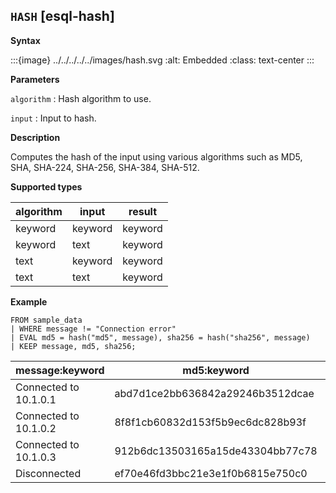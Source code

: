 ## `HASH` [esql-hash]

**Syntax**

:::{image} ../../../../../images/hash.svg
:alt: Embedded
:class: text-center
:::

**Parameters**

`algorithm`
:   Hash algorithm to use.

`input`
:   Input to hash.

**Description**

Computes the hash of the input using various algorithms such as MD5, SHA, SHA-224, SHA-256, SHA-384, SHA-512.

**Supported types**

| algorithm | input | result |
| --- | --- | --- |
| keyword | keyword | keyword |
| keyword | text | keyword |
| text | keyword | keyword |
| text | text | keyword |

**Example**

```esql
FROM sample_data
| WHERE message != "Connection error"
| EVAL md5 = hash("md5", message), sha256 = hash("sha256", message)
| KEEP message, md5, sha256;
```

| message:keyword | md5:keyword | sha256:keyword |
| --- | --- | --- |
| Connected to 10.1.0.1 | abd7d1ce2bb636842a29246b3512dcae | 6d8372129ad78770f7185554dd39864749a62690216460752d6c075fa38ad85c |
| Connected to 10.1.0.2 | 8f8f1cb60832d153f5b9ec6dc828b93f | b0db24720f15857091b3c99f4c4833586d0ea3229911b8777efb8d917cf27e9a |
| Connected to 10.1.0.3 | 912b6dc13503165a15de43304bb77c78 | 75b0480188db8acc4d5cc666a51227eb2bc5b989cd8ca912609f33e0846eff57 |
| Disconnected | ef70e46fd3bbc21e3e1f0b6815e750c0 | 04dfac3671b494ad53fcd152f7a14511bfb35747278aad8ce254a0d6e4ba4718 |


